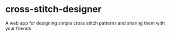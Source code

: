 # cross-stitch-designer
A web app for designing simple cross stitch patterns and sharing them with your friends
